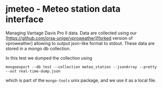 # jmeteo - Meteo station data interface

Managing Vantage Davis Pro II data.
Data are collected using our [https://github.com/orsa-unige/vproweather][forked version of vproweather] allowing to output json-like format to stdout.
These data are stored in a mongo db collection. 

In this test we dumped the collection using

    mongoexport --db test --collection meteo_station --jsonArray --pretty --out real-time-dump.json

which is part of the `mongo-tools` unix package, and we use it as a local file.
